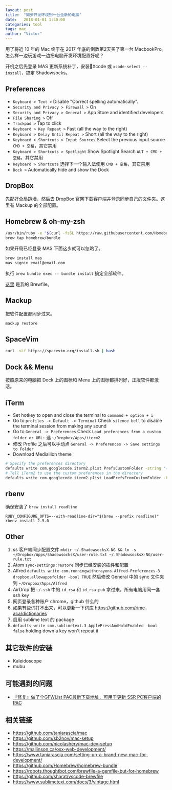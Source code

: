 ```yaml
---
layout: post
title:  "同步开发环境到一台全新的电脑"
date:   2018-01-01 1:30:00
categories: tool
tags: mac
author: "Victor"
---
```


用了将近 10 年的 Mac 终于在 2017 年底的倒数第2天买了第一台 MacbookPro。怎么样一边玩游戏一边把电脑开发环境配置好呢？

开机之后先登录 MAS 更新系统补丁，安装Xcode 或 `xcode-select --install`，搞定 Shadowsocks。

## Preferences

* `Keyboard > Text >` Disable "Correct spelling automatically".
* `Security and Privacy > Firewall >` On
* `Security and Privacy > General >` App Store and identified developers
* `File Sharing >` Off
* `Trackpad >` Tap to click
* `Keyboard > Key Repeat >` Fast (all the way to the right)
* `Keyboard > Delay Until Repeat >` Short (all the way to the right)
* `Keyboard > Shortcuts > Input Sources` Select the previous input source `CMD + 空格`，其它禁用
* `Keyboard > Shortcuts > Spotlight` Show Spotlight Search `ALT + CMD + 空格`，其它禁用
* `Keyboard > Shortcuts` 选择下一个输入法使用 `CMD + 空格`，其它禁用
* `Dock >` Automatically hide and show the Dock

## DropBox

先配好全局跳墙，然后去 DropBox 官网下载客户端并登录同步自己的文件夹。这里有 Mackup 的全部配置。

## Homebrew & oh-my-zsh

```bash
/usr/bin/ruby -e "$(curl -fsSL https://raw.githubusercontent.com/Homebrew/install/master/install)"
brew tap homebrew/bundle
```

如果开局已经登录 MAS 下面这步就可以忽略了。

```bash
brew install mas
mas signin email@email.com
```

执行 `brew bundle exec -- bundle install` 搞定全部软件。

[这里](https://gist.github.com/wjp2013/66dbd649203e822eb6da110300fead47) 是我的 Brewfile。

## Mackup

把软件配置都同步过来。

```bash
mackup restore
```

## SpaceVim

```bash
curl -sLf https://spacevim.org/install.sh | bash
```

## Dock && Menu

按照原来的电脑把 Dock 上的图标和 Menu 上的图标都排列好，正版软件都激活。

## iTerm

* Set hotkey to open and close the terminal to `command + option + i`
* Go to `profiles -> Default -> Terminal` Check `silence bell` to disable the terminal session from making any sound
* Go to `General -> Preferences` Check `Load preferences from a custom folder or URL:` 选 `~/Dropbox/Apps/iterm2`
* 修改 Profile 之后可以手动点 `General -> Preferences -> Save settings to Folder`
* Download Mediallion theme

```bash
# Specify the preferences directory
defaults write com.googlecode.iterm2.plist PrefsCustomFolder -string "~/Dropbox/Apps/iTerm2"
# Tell iTerm2 to use the custom preferences in the directory
defaults write com.googlecode.iterm2.plist LoadPrefsFromCustomFolder -bool true
```

## rbenv

确保安装了 `brew install readline`

```
RUBY_CONFIGURE_OPTS=--with-readline-dir="$(brew --prefix readline)" rbenv install 2.5.0
```

## Other

1. ss 客户端同步配置文件 `mkdir ~/.ShadowsocksX-NG && ln -s ~/Dropbox/Apps/ShadowsocksX/user-rule.txt ~/.ShadowsocksX-NG/user-rule.txt`
2. Atom `sync-settings:restore` 同步已经安装的插件和配置
3. Alfred `defaults write com.runningwithcrayons.Alfred-Preferences-3 dropbox.allowappsfolder -bool TRUE` 然后修改 General 中的 sync 文件夹到 `~/Dropbox/Apps/Alfred`
4. AirDrop 把 `~/.ssh` 中的 `id_rsa` 和 `id_rsa.pub` 拿过来，所有电脑用同一套 ssh key
5. 网页登录各种账户 chrome，github 什么的
6. 如果有些词打不出来，可以更新一下词库 https://github.com/rime-aca/dictionaries
7. 启用 sublime text 的 package
8. `defaults write com.sublimetext.3 ApplePressAndHoldEnabled -bool false` holding down a key won't repeat it

## 其它软件的安装

* Kaleidoscope
* mubu

## 可能遇到的问题

* [『修复』做了个GFWList PAC最新下载地址，可用于更新 SSR PC客户端的PAC](https://doub.io/ss-jc59/)

## 相关链接

* https://github.com/taniarascia/mac
* https://github.com/sb2nov/mac-setup
* https://github.com/nicolashery/mac-dev-setup
* https://mallinson.ca/osx-web-development/
* https://www.taniarascia.com/setting-up-a-brand-new-mac-for-development/
* https://github.com/Homebrew/homebrew-bundle
* https://robots.thoughtbot.com/brewfile-a-gemfile-but-for-homebrew
* https://github.com/sharat/vscode-brewfile
* https://www.sublimetext.com/docs/3/vintage.html
